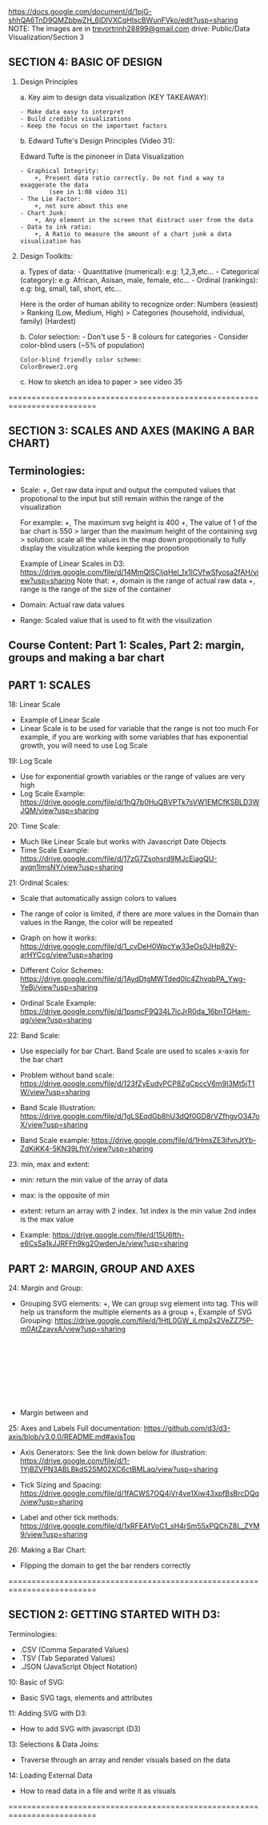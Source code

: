 https://docs.google.com/document/d/1pjG-shhQA6TnD9QMZbbwZH_6IDIVXCqHIscBWunFVko/edit?usp=sharing
NOTE: The images are in trevortrinh28899@gmail.com drive: Public/Data Visualization/Section 3

## SECTION 4: BASIC OF DESIGN

1.  Design Principles

    a. Key aim to design data visualization (KEY TAKEAWAY):

        - Make data easy to interpret
        - Build credible visualizations
        - Keep the focus on the important factors

    b. Edward Tufte's Design Principles (Video 31):

    Edward Tufte is the pinoneer in Data Visualization

        - Graphical Integrity:
            +, Present data ratio correctly. Do not find a way to exaggerate the data
                (see in 1:08 video 31)
        - The Lie Factor:
            +, not sure about this one
        - Chart Junk:
            +, Any element in the screen that distract user from the data
        - Data to ink ratio:
            +, A Ratio to measure the amount of a chart junk a data visualization has

2.  Design Toolkits:

    a. Types of data: - Quantitative (numerical):
    e.g: 1,2,3,etc... - Categorical (category):
    e.g: African, Asisan, male, female, etc... - Ordinal (rankings):
    e.g: big, small, tall, short, etc...

    Here is the order of human ability to recognize order:
    Numbers (easiest) > Ranking (Low, Medium, High) > Categories (household, individual, family) (Hardest)

    b. Color selection: - Don't use 5 - 8 colours for categories - Consider color-blind users (~5% of population)

        Color-blind friendly color scheme:
        ColorBrewer2.org

    c. How to sketch an idea to paper > see video 35

=========================================================================

## SECTION 3: SCALES AND AXES (MAKING A BAR CHART)

## Terminologies:

- Scale:
  +, Get raw data input and output the computed values that
  propotional to the input but still remain within the range of the visualization

  For example:
  +, The maximum svg height is 400
  +, The value of 1 of the bar chart is 550 > larger than the maximum
  height of the containing svg > solution: scale all the values in the map down propotionally
  to fully display the visulization while keeping the propotion

  Example of Linear Scales in D3: https://drive.google.com/file/d/14MmQlSCIjqHel_1x1lCVfwSfyosa2fAH/view?usp=sharing
  Note that:
  +, domain is the range of actual raw data
  +, range is the range of the size of the container

- Domain: Actual raw data values
- Range: Scaled value that is used to fit with the visulization

## Course Content: Part 1: Scales, Part 2: margin, groups and making a bar chart

## PART 1: SCALES

18: Linear Scale

- Example of Linear Scale
- Linear Scale is to be used for variable that the range is not too much
  For example, if you are working with some variables that has exponential growth, you will
  need to use Log Scale

19: Log Scale

- Use for exponential growth variables or the range of values are very high
- Log Scale Example:
  https://drive.google.com/file/d/1hQ7b0HuQBVPTk7sVW1EMCfKSBLD3WJQM/view?usp=sharing

20: Time Scale:

- Much like Linear Scale but works with Javascript Date Objects
- Time Scale Example:
  https://drive.google.com/file/d/17zG7Zsohsrd9MJcEiagQU-ayqn1lmsNY/view?usp=sharing

21: Ordinal Scales:

- Scale that automatically assign colors to values
- The range of color is limited, if there are more values in the Domain than
  values in the Range, the color will be repeated

- Graph on how it works:
  https://drive.google.com/file/d/1_cvDeH0WpcYw33eOs0JHp82V-arHYCcg/view?usp=sharing
- Different Color Schemes:
  https://drive.google.com/file/d/1AydDtgMWTded0Ic4ZhvqbPA_Ywg-YeBj/view?usp=sharing
- Ordinal Scale Example:
  https://drive.google.com/file/d/1psmcF9Q34L7icJrR0da_16bnTGHam-qg/view?usp=sharing

22: Band Scale:

- Use especially for bar Chart. Band Scale are used to scales x-axis for the bar chart

- Problem without band scale:
  https://drive.google.com/file/d/123fZyEudvPCP8ZgCpccV6m9I3Mt5jT1W/view?usp=sharing
- Band Scale Illustration:
  https://drive.google.com/file/d/1gLSEqdGb8hU3dQf0GD8rVZfhgvO347oX/view?usp=sharing
- Band Scale example:
  https://drive.google.com/file/d/1HmsZE3ifvnJtYb-ZdKjKK4-5KN39LfhY/view?usp=sharing

23: min, max and extent:

- min: return the min value of the array of data
- max: is the opposite of min
- extent: return an array with 2 index. 1st index is the min value
  2nd index is the max value

- Example:
  https://drive.google.com/file/d/15U6fth-e6CsSa1kJJRFFh9kg2OwdenJe/view?usp=sharing

## PART 2: MARGIN, GROUP AND AXES

24: Margin and Group:

- Grouping SVG elements:
  +, We can group svg element into <g> tag. This will help us transform the multiple elements
  as a group
  +, Example of SVG Grouping:
  https://drive.google.com/file/d/1HtL0GW_iLmp2s2VeZZ75P-m0AtZzavxA/view?usp=sharing

- Margin between <g> and <svg>
  +, Illustration:
  https://drive.google.com/file/d/1DNFREOf4D1AlN0Em0BAidsXxZTzfNOAG/view?usp=sharing

25: Axes and Labels
Full documentation: https://github.com/d3/d3-axis/blob/v3.0.0/README.md#axisTop

- Axis Generators:
  See the link down below for illustration:
  https://drive.google.com/file/d/1-1YjBZVPN3ABLBkdS2SM02XC6ctBMLaq/view?usp=sharing

- Tick Sizing and Spacing:
  https://drive.google.com/file/d/1fACWS7OQ4iVr4ve1Xiw43xpfBsBrcDQq/view?usp=sharing

- Label and other tick methods:
  https://drive.google.com/file/d/1xRFEAfVoC1_sH4rSm55xPQChZ8L_ZYM9/view?usp=sharing

26: Making a Bar Chart:

- Flipping the domain to get the bar renders correctly

=========================================================================

## SECTION 2: GETTING STARTED WITH D3:

Terminologies:

- .CSV (Comma Separated Values)
- .TSV (Tab Separated Values)
- .JSON (JavaScript Object Notation)

10: Basic of SVG:

- Basic SVG tags, elements and attributes

11: Adding SVG with D3:

- How to add SVG with javascript (D3)

13: Selections & Data Joins:

- Traverse through an array and render visuals based on the data

14: Loading External Data

- How to read data in a file and write it as visuals

=========================================================================
